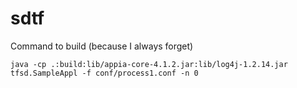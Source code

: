 sdtf
====

Command to build (because I always forget)

    java -cp .:build:lib/appia-core-4.1.2.jar:lib/log4j-1.2.14.jar tfsd.SampleAppl -f conf/process1.conf -n 0
